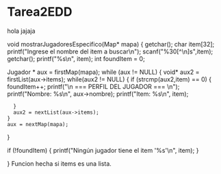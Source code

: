 # Tarea2EDD
hola jajaja

void mostrarJugadoresEspecifico(Map* mapa) {
  getchar();
  char item[32];
  printf("Ingrese el nombre del item a buscar\n");
  scanf("%30[^\n]s",item);
  getchar();
  printf("%s\n", item);
  int foundItem = 0;

  Jugador * aux = firstMap(mapa);
  while (aux != NULL) {
    void* aux2 = firstList(aux->items);
    while(aux2 != NULL) {
      if (strcmp(aux2,item) == 0) {
        foundItem++;
        printf("\n === PERFIL DEL JUGADOR === \n");
        printf("Nombre: %s\n", aux->nombre);
        printf("Item: %s\n", item);
        
      }
      aux2 = nextList(aux->items);
    }
    aux = nextMap(mapa);
  }
  
  if (!foundItem) {
    printf("Ningún jugador tiene el item '%s'\n", item);
  }
  
} Funcion hecha si items es una lista.